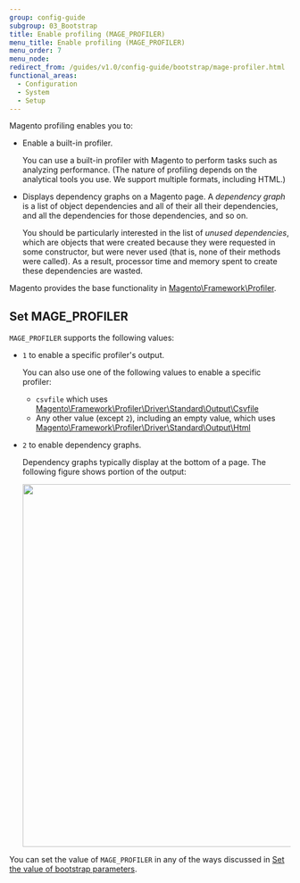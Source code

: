 ```yaml
---
group: config-guide
subgroup: 03_Bootstrap
title: Enable profiling (MAGE_PROFILER)
menu_title: Enable profiling (MAGE_PROFILER)
menu_order: 7
menu_node:
redirect_from: /guides/v1.0/config-guide/bootstrap/mage-profiler.html
functional_areas:
  - Configuration
  - System
  - Setup
---
```


Magento profiling enables you to:

-   Enable a built-in profiler.

	You can use a built-in profiler with Magento to perform tasks such as analyzing performance. (The nature of profiling depends on the analytical tools you use. We support multiple formats, including HTML.)

-   Displays dependency graphs on a Magento page. A *dependency graph* is a list of object dependencies and all of their all their dependencies, and all the dependencies for those dependencies, and so on.

	You should be particularly interested in the list of *unused dependencies*, which are objects that were created because they were requested in some constructor, but were never used (that is, none of their methods were called). As a result, processor time and memory spent to create these dependencies are wasted.

Magento provides the base functionality in <a href="{{ site.mage2000url }}lib/internal/Magento/Framework/Profiler.php" target="\_blank">Magento\Framework\Profiler</a>.

## Set MAGE_PROFILER
`MAGE_PROFILER` supports the following values:

-   `1` to enable a specific profiler's output.

	You can also use one of the following values to enable a specific profiler:

    - `csvfile` which uses <a href="{{ site.mage2000url }}lib/internal/Magento/Framework/Profiler/Driver/Standard/Output/Csvfile.php" target="\_blank">Magento\Framework\Profiler\Driver\Standard\Output\Csvfile</a>
    - Any other value (except `2`), including an empty value, which uses <a href="{{ site.mage2000url }}lib/internal/Magento/Framework/Profiler/Driver/Standard/Output/Html.php" target="\_blank">Magento\Framework\Profiler\Driver\Standard\Output\Html</a>

-   `2` to enable dependency graphs.

	Dependency graphs typically display at the bottom of a page. The following figure shows portion of the output:

	<img src="{{ site.baseurl }}/common/images/config_depend-graphs.png" width="650px">

You can set the value of `MAGE_PROFILER` in any of the ways discussed in <a href="{{ page.baseurl }}/config-guide/bootstrap/magento-how-to-set.html">Set the value of bootstrap parameters</a>.
